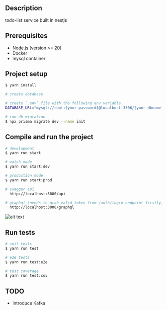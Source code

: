 ## Description

todo-list service built in nestjs

## Prerequisites

- Node.js (version >= 20)
- Docker
- mysql container

## Project setup

```bash
$ yarn install

# create database

# create `.env` file with the following env variable
DATABASE_URL="mysql://root:[your-password]@localhost:3306/[your-dbname]"

# run db migration
$ npx prisma migrate dev --name init
```

## Compile and run the project

```bash
# development
$ yarn run start

# watch mode
$ yarn run start:dev

# production mode
$ yarn run start:prod

# swagger api
  http://localhost:3000/api

# graphql (needs to grab valid token from /auth/login endpoint firstly)
  http://localhost:3000/graphql

```

![alt text](https://github.com/user-attachments/assets/5cce5c76-170e-4ba3-94ad-77d8db2aa4d1)

## Run tests

```bash
# unit tests
$ yarn run test

# e2e tests
$ yarn run test:e2e

# test coverage
$ yarn run test:cov
```

## TODO

- Introduce Kafka
